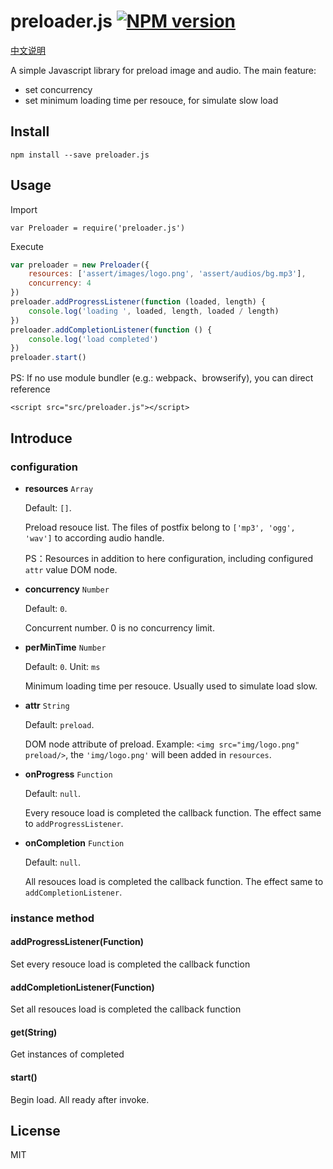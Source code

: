 # preloader.js [![NPM version][npm-version-image]][npm-version-url]

[中文说明](https://github.com/o2team/elf-preloader.js/blob/master/README_CN.md)

A simple Javascript library for preload image and audio. The main feature:
- set concurrency
- set minimum loading time per resouce, for simulate slow load


## Install
```
npm install --save preloader.js
```

## Usage

Import
```
var Preloader = require('preloader.js')
```

Execute
```javascript
var preloader = new Preloader({
    resources: ['assert/images/logo.png', 'assert/audios/bg.mp3'],
    concurrency: 4
})
preloader.addProgressListener(function (loaded, length) {
    console.log('loading ', loaded, length, loaded / length)
})
preloader.addCompletionListener(function () {
    console.log('load completed')
})
preloader.start()
```

PS: If no use module bundler (e.g.: webpack、browserify), you can direct reference
```
<script src="src/preloader.js"></script>
```

## Introduce

### configuration

- **resources** `Array`

  Default: `[]`.

  Preload resouce list. The files of postfix belong to `['mp3', 'ogg', 'wav']` to according audio handle.

  PS：Resources in addition to here configuration, including configured `attr` value DOM node.

- **concurrency** `Number`

  Default: `0`.

  Concurrent number. 0 is no concurrency limit.

- **perMinTime** `Number`

  Default: `0`. Unit: `ms`

  Minimum loading time per resouce. Usually used to simulate load slow.

- **attr** `String`

  Default: `preload`.

  DOM node attribute of preload. Example: `<img src="img/logo.png" preload/>`, the `'img/logo.png'` will been added in `resources`.

- **onProgress** `Function`

  Default: `null`.

  Every resouce load is completed the callback function. The effect same to `addProgressListener`.

- **onCompletion** `Function`

  Default: `null`.

  All resouces load is completed the callback function. The effect same to `addCompletionListener`.


### instance method

#### addProgressListener(Function)
Set every resouce load is completed the callback function

#### addCompletionListener(Function)
Set all resouces load is completed the callback function

#### get(String)
Get instances of completed

#### start()
Begin load. All ready after invoke.


## License

MIT

[npm-version-image]: https://img.shields.io/npm/v/preloader.js.svg?style=flat-square
[npm-version-url]: https://www.npmjs.com/package/preloader.js
